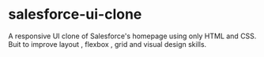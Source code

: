 # salesforce-ui-clone
A responsive UI clone of Salesforce's homepage using only HTML and CSS. Buit to improve layout , flexbox , grid and visual design skills.
